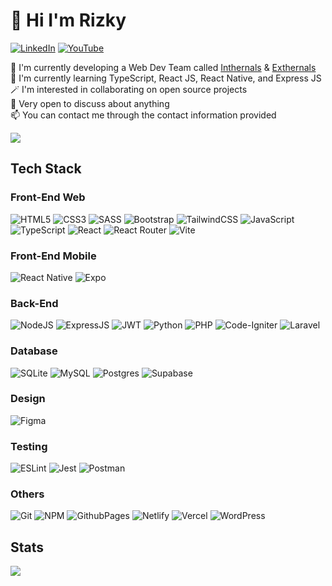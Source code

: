 # 🤖 Hi I'm Rizky
[![LinkedIn](https://img.shields.io/badge/LinkedIn-%230077B5.svg?logo=linkedin&logoColor=white)](https://linkedin.com/in/mrkhairullah) [![YouTube](https://img.shields.io/badge/YouTube-%23FF0000.svg?logo=YouTube&logoColor=white)](https://youtube.com/@mrkhairullah) 

🚀 I'm currently developing a Web Dev Team called [Inthernals](https://github.com/Inthernals) & [Exthernals](https://github.com/Exthernals)<br>
🌱 I'm currently learning TypeScript, React JS, React Native, and Express JS<br>
🪄 I'm interested in collaborating on open source projects<br>
💬 Very open to discuss about anything<br>
📫 You can contact me through the contact information provided<br>

![](https://komarev.com/ghpvc/?username=mrkhairullah&color=404040&style=for-the-badge&abbreviated=true) 

## Tech Stack
### Front-End Web
![HTML5](https://img.shields.io/badge/html5-%23E34F26.svg?style=for-the-badge&logo=html5&logoColor=white)
![CSS3](https://img.shields.io/badge/css3-%231572B6.svg?style=for-the-badge&logo=css3&logoColor=white)
![SASS](https://img.shields.io/badge/SASS-hotpink.svg?style=for-the-badge&logo=SASS&logoColor=white)
![Bootstrap](https://img.shields.io/badge/bootstrap-%238511FA.svg?style=for-the-badge&logo=bootstrap&logoColor=white)
![TailwindCSS](https://img.shields.io/badge/tailwindcss-%2338B2AC.svg?style=for-the-badge&logo=tailwind-css&logoColor=white)
![JavaScript](https://img.shields.io/badge/javascript-%23323330.svg?style=for-the-badge&logo=javascript&logoColor=%23F7DF1E)
![TypeScript](https://img.shields.io/badge/typescript-%23007ACC.svg?style=for-the-badge&logo=typescript&logoColor=white)
![React](https://img.shields.io/badge/react-%2320232a.svg?style=for-the-badge&logo=react&logoColor=%2361DAFB)
![React Router](https://img.shields.io/badge/React_Router-CA4245?style=for-the-badge&logo=react-router&logoColor=white)
![Vite](https://img.shields.io/badge/vite-%23646CFF.svg?style=for-the-badge&logo=vite&logoColor=white)

### Front-End Mobile
![React Native](https://img.shields.io/badge/react_native-%2320232a.svg?style=for-the-badge&logo=react&logoColor=%2361DAFB)
![Expo](https://img.shields.io/badge/expo-1C1E24?style=for-the-badge&logo=expo&logoColor=#D04A37)

### Back-End
![NodeJS](https://img.shields.io/badge/node.js-6DA55F?style=for-the-badge&logo=node.js&logoColor=white)
![ExpressJS](https://img.shields.io/badge/express.js-%23404d59.svg?style=for-the-badge&logo=express&logoColor=%2361DAFB)
![JWT](https://img.shields.io/badge/JWT-black?style=for-the-badge&logo=JSON%20web%20tokens)
![Python](https://img.shields.io/badge/python-3670A0?style=for-the-badge&logo=python&logoColor=ffdd54)
![PHP](https://img.shields.io/badge/php-%23777BB4.svg?style=for-the-badge&logo=php&logoColor=white)
![Code-Igniter](https://img.shields.io/badge/CodeIgniter-%23EF4223.svg?style=for-the-badge&logo=codeIgniter&logoColor=white)
![Laravel](https://img.shields.io/badge/laravel-%23FF2D20.svg?style=for-the-badge&logo=laravel&logoColor=white)

### Database
![SQLite](https://img.shields.io/badge/sqlite-%2307405e.svg?style=for-the-badge&logo=sqlite&logoColor=white)
![MySQL](https://img.shields.io/badge/mysql-%2300000f.svg?style=for-the-badge&logo=mysql&logoColor=white)
![Postgres](https://img.shields.io/badge/postgres-%23316192.svg?style=for-the-badge&logo=postgresql&logoColor=white)
![Supabase](https://img.shields.io/badge/Supabase-3ECF8E?style=for-the-badge&logo=supabase&logoColor=white)

### Design
![Figma](https://img.shields.io/badge/figma-%23F24E1E.svg?style=for-the-badge&logo=figma&logoColor=white)

### Testing
![ESLint](https://img.shields.io/badge/ESLint-4B3263?style=for-the-badge&logo=eslint&logoColor=white)
![Jest](https://img.shields.io/badge/-jest-%23C21325?style=for-the-badge&logo=jest&logoColor=white)
![Postman](https://img.shields.io/badge/Postman-FF6C37?style=for-the-badge&logo=postman&logoColor=white)

### Others
![Git](https://img.shields.io/badge/git-%23F05033.svg?style=for-the-badge&logo=git&logoColor=white)
![NPM](https://img.shields.io/badge/NPM-%23CB3837.svg?style=for-the-badge&logo=npm&logoColor=white)
![GithubPages](https://img.shields.io/badge/github%20pages-121013?style=for-the-badge&logo=github&logoColor=white)
![Netlify](https://img.shields.io/badge/netlify-%23000000.svg?style=for-the-badge&logo=netlify&logoColor=#00C7B7)
![Vercel](https://img.shields.io/badge/vercel-%23000000.svg?style=for-the-badge&logo=vercel&logoColor=white)
![WordPress](https://img.shields.io/badge/WordPress-%23117AC9.svg?style=for-the-badge&logo=WordPress&logoColor=white)

## Stats
![](https://github-readme-stats.vercel.app/api?username=mrkhairullah&theme=dark&hide_border=false&include_all_commits=true&count_private=true)<br/>
